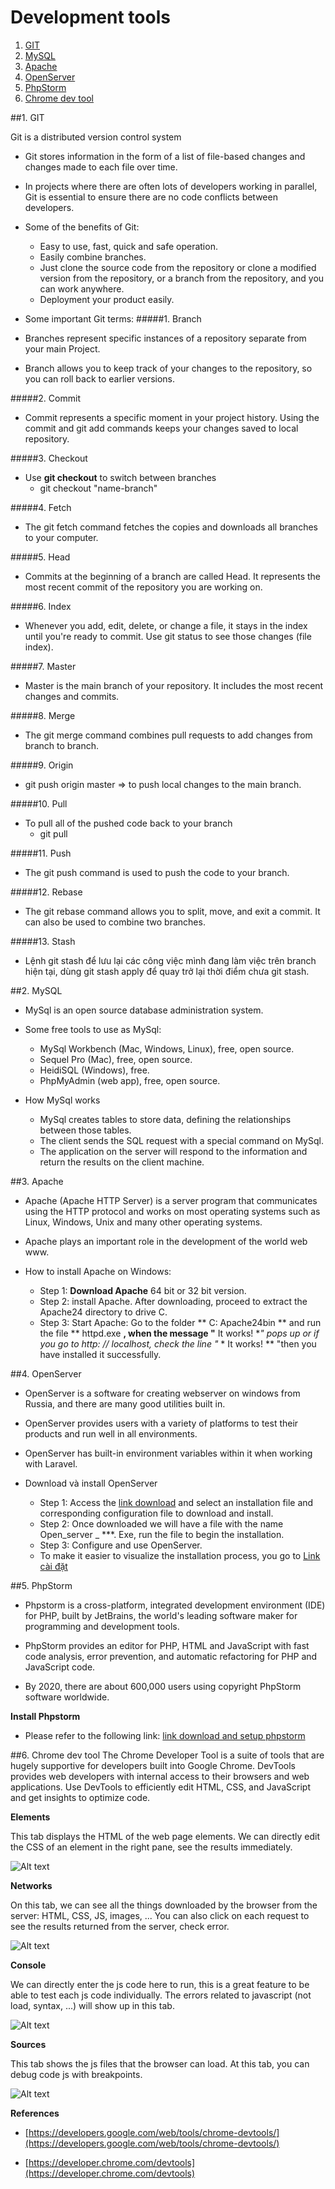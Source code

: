 # **Development tools**

1. [GIT](#1-git)
2. [MySQL](#2-mysql)
3. [Apache](#3-apache)
4. [OpenServer](#4-openserver)
5. [PhpStorm](#5-phpstorm)
6. [Chrome dev tool](#6-chrome-dev-tool)

##1. GIT

Git is a distributed version control system
- Git stores information in the form of a list of file-based changes and changes made to each file over time.

- In projects where there are often lots of developers working in parallel, 
Git is essential to ensure there are no code conflicts between developers.

- Some of the benefits of Git:
     - Easy to use, fast, quick and safe operation.
     - Easily combine branches.
     - Just clone the source code from the repository or clone a modified version from the repository, 
     or a branch from the repository, and you can work anywhere.
     - Deployment your product easily.

- Some important Git terms:
#####1. Branch
- Branches represent specific instances of a repository separate from your main Project.
- Branch allows you to keep track of your changes to the repository, so you can roll back to earlier versions.

#####2. Commit
- Commit represents a specific moment in your project history. Using the commit and git add commands keeps your changes saved to local repository.

#####3. Checkout
- Use **git checkout** to switch between branches
    - git checkout "name-branch"
 
#####4. Fetch
- The git fetch command fetches the copies and downloads all branches to your computer.

#####5. Head
- Commits at the beginning of a branch are called Head. 
It represents the most recent commit of the repository you are working on.

#####6.  Index
- Whenever you add, edit, delete, or change a file, it stays in the index until you're ready to commit.
  Use git status to see those changes (file index).

#####7. Master
- Master is the main branch of your repository. It includes the most recent changes and commits.

#####8. Merge
- The git merge command combines pull requests to add changes from branch to branch.

#####9. Origin
- git push origin master => to push local changes to the main branch.

#####10. Pull
- To pull all of the pushed code back to your branch
    - git pull

#####11. Push
- The git push command is used to push the code to your branch.

#####12. Rebase
- The git rebase command allows you to split, move, and exit a commit. It can also be used to combine two branches.

#####13. Stash
- Lệnh git stash để lưu lại các công việc mình đang làm việc trên branch hiện tại, 
dùng git stash apply để quay trở lại thời điểm chưa git stash.  


##2. MySQL
- MySql is an open source database administration system.
- Some free tools to use as MySql:
    - MySql Workbench (Mac, Windows, Linux), free, open source.
    - Sequel Pro (Mac), free, open source.
    - HeidiSQL (Windows), free.
    - PhpMyAdmin (web app), free, open source.
    
- How MySql works
    - MySql creates tables to store data, defining the relationships between those tables.
    - The client sends the SQL request with a special command on MySql.
    - The application on the server will respond to the information and return the results on the client machine.
    
##3. Apache
- Apache (Apache HTTP Server) is a server program that communicates using the HTTP protocol 
and works on most operating systems such as Linux, Windows, Unix and many other operating systems.

- Apache plays an important role in the development of the world web www.

- How to install Apache on Windows:
    - Step 1: **Download Apache** 64 bit or 32 bit version.
    - Step 2: install Apache. After downloading, proceed to extract the Apache24 directory to drive C.
    - Step 3: Start Apache: Go to the folder ** C: Apache24bin ** and run the file ** httpd.exe **, 
    when the message "** It works! **" pops up or if you go to http: // localhost, 
    check the line "* * It works! ** "then you have installed it successfully.

##4. OpenServer
- OpenServer is a software for creating webserver on windows from Russia, and there are many good utilities built in.
- OpenServer provides users with a variety of platforms to test their products and run well in all environments.
- OpenServer has built-in environment variables within it when working with Laravel.

- Download và install OpenServer
    - Step 1: Access the [link download](https://ospanel.io/) and select an installation file and corresponding configuration file to download and install.
    - Step 2: Once downloaded we will have a file with the name Open_server _ ***. Exe, run the file to begin the installation.
    - Step 3: Configure and use OpenServer.
    - To make it easier to visualize the installation process, you go to [Link cài đặt](https://freetuts.net/cai-dat-openserver-va-tao-domain-ao-tren-localhost-281.html)
    
##5. PhpStorm
- Phpstorm is a cross-platform, integrated development environment (IDE) for PHP, 
built by JetBrains, the world's leading software maker for programming and development tools.

- PhpStorm provides an editor for PHP, HTML and JavaScript with fast code analysis, 
error prevention, and automatic refactoring for PHP and JavaScript code.

- By 2020, there are about 600,000 users using copyright PhpStorm software worldwide.

**Install Phpstorm**
- Please refer to the following link:
[link download and setup phpstorm](https://khophanmem24h.com/download-phpstorm-2019/)

##6. Chrome dev tool
The Chrome Developer Tool is a suite of tools that are hugely supportive for developers built into Google Chrome. 
DevTools provides web developers with internal access to their browsers and web applications. 
Use DevTools to efficiently edit HTML, CSS, and JavaScript and get insights to optimize code.

**Elements**

This tab displays the HTML of the web page elements.
We can directly edit the CSS of an element in the right pane, see the results immediately.

![Alt text](images/element-html.png)

**Networks**

On this tab, we can see all the things downloaded by the browser from the server: HTML, CSS, JS, images, ... 
You can also click on each request to see the results returned from the server, check error.

![Alt text](images/network.png)

**Console**

We can directly enter the js code here to run, this is a great feature to be able to test each js code individually.
The errors related to javascript (not load, syntax, ...) will show up in this tab.

![Alt text](images/console.png)

**Sources**

This tab shows the js files that the browser can load. At this tab, you can debug code js with breakpoints.

![Alt text](images/sources.png)


**References**

- [https://developers.google.com/web/tools/chrome-devtools/](https://developers.google.com/web/tools/chrome-devtools/)

- [https://developer.chrome.com/devtools](https://developer.chrome.com/devtools)
